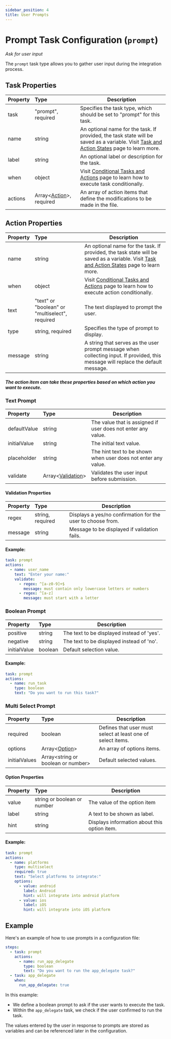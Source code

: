 ```yaml
---
sidebar_position: 4
title: User Prompts
---
```

# Prompt Task Configuration (`prompt`)
_Ask for user input_

The `prompt` task type allows you to gather user input during the integration process.

## Task Properties

| Property | Type                                            | Description                                                                                                                                                |
|:---------|:------------------------------------------------|------------------------------------------------------------------------------------------------------------------------------------------------------------|
| task     | "prompt", required                              | Specifies the task type, which should be set to "prompt" for this task.                                                                                    |
| name     | string                                          | An optional name for the task. If provided, the task state will be saved as a variable. Visit [Task and Action States](../../states) page to learn more.   |
| label    | string                                          | An optional label or description for the task.                                                                                                             |
| when     | object                                          | Visit [Conditional Tasks and Actions](../../when) page to learn how to execute task conditionally.                                                         |
| actions  | Array\<[Action](#action-properties)\>, required | An array of action items that define the modifications to be made in the file.                                                                             |

## Action Properties

| Property | Type                                           | Description                                                                                                                                               |
|:---------|:-----------------------------------------------|-----------------------------------------------------------------------------------------------------------------------------------------------------------|
| name     | string                                         | An optional name for the task. If provided, the task state will be saved as a variable. Visit [Task and Action States](../../states) page to learn more.  |
| when     | object                                         | Visit [Conditional Tasks and Actions](../../when)  page to learn how to execute action conditionally.                                                     |
| text     | "text" or "boolean" or "multiselect", required | The text displayed to prompt the user.                                                                                                                    |
| type     | string, required                               | Specifies the type of prompt to display.                                                                                                                  |
| message  | string                                         | A string that serves as the user prompt message when collecting input. If provided, this message will replace the default message.                        |

#### _The action item can take these properties based on which action you want to execute._

### Text Prompt

| Property     | Type                                          | Description                                                                                                                        |
|:-------------|:----------------------------------------------|------------------------------------------------------------------------------------------------------------------------------------|
| defaultValue | string                                        | The value that is assigned if user does not enter any value.                                                                       |
| initialValue | string                                        | The initial text value.                                                                                                            |
| placeholder  | string                                        | The hint text to be shown when user does not enter any value.                                                                      |
| validate     | Array\<[Validation](#validation-properties)\> | Validates the user input before submission.                                                                                        |

#### Validation Properties

| Property    | Type             | Description                                                                                                                        |
|:------------|:-----------------|------------------------------------------------------------------------------------------------------------------------------------|
| regex       | string, required | Displays a yes/no confirmation for the user to choose from.                                                                        |
| message     | string           | Message to be displayed if validation fails.                                                                                       |

#### Example:

```yaml
task: prompt
actions:
  - name: user_name
    text: "Enter your name:"
    validate:
      - regex: ^[a-z0-9]+$
        message: must contain only lowercase letters or numbers
      - regex: ^[a-z]
        message: must start with a letter
```
### Boolean Prompt

| Property      | Type     | Description                                |
|:--------------|:---------|--------------------------------------------|
| positive      | string   | The text to be displayed instead of 'yes'. |
| negative      | string   | The text to be displayed instead of 'no'.  |
| initialValue  | boolean  | Default selection value.                   |

#### Example:

```yaml
task: prompt
actions:
  - name: run_task
    type: boolean
    text: "Do you want to run this task?"
```

### Multi Select Prompt

| Property       | Type                                  | Description                                                 |
|:---------------|:--------------------------------------|-------------------------------------------------------------|
| required       | boolean                               | Defines that user must select at least one of select items. |
| options        | Array\<[Option](#option-properties)\> | An array of options items.                                  |
| initialValues  | Array\<string or boolean or number\>  | Default selected values.                                    |

#### Option Properties

| Property | Type                        | Description                                   |
|:---------|:----------------------------|-----------------------------------------------|
| value    | string or boolean or number | The value of the option item                  |
| label    | string                      | A text to be shown as label.                  |
| hint     | string                      | Displays information about this option item.  |

#### Example:
```yaml
task: prompt
actions:
  - name: platforms
    type: multiselect
    required: true
    text: "Select platforms to integrate:"
    options:
      - value: android
        label: Android
        hint: will integrate into android platform
      - value: ios
        label: iOS
        hint: will integrate into iOS platform
```

## Example

Here's an example of how to use prompts in a configuration file:

```yaml
steps:
  - task: prompt
    actions:
      - name: run_app_delegate
        type: boolean
        text: "Do you want to run the app_delegate task?"
  - task: app_delegate
    when:
      run_app_delegate: true
```

In this example:

-   We define a boolean prompt to ask if the user wants to execute the task.
-   Within the `app_delegate` task, we check if the user confirmed to run the task.

The values entered by the user in response to prompts are stored as variables and can be referenced later in the configuration.
